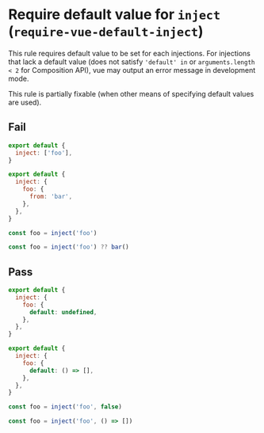 # Require default value for `inject` (`require-vue-default-inject`)

This rule requires default value to be set for each injections. For injections that lack a default value (does not satisfy `'default' in` or `arguments.length < 2` for Composition API), vue may output an error message in development mode.

This rule is partially fixable (when other means of specifying default values are used).

## Fail

```js
export default {
  inject: ['foo'],
}
```

```js
export default {
  inject: {
    foo: {
      from: 'bar',
    },
  },
}
```

```js
const foo = inject('foo')
```

```js
const foo = inject('foo') ?? bar()
```

## Pass

```js
export default {
  inject: {
    foo: {
      default: undefined,
    },
  },
}
```

```js
export default {
  inject: {
    foo: {
      default: () => [],
    },
  },
}
```

```js
const foo = inject('foo', false)
```

```js
const foo = inject('foo', () => [])
```
